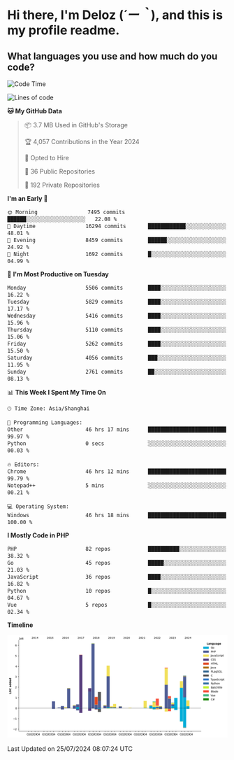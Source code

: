 # **Hi there, I'm Deloz (*´ー｀*), and this is my profile readme.**

## **What languages you use and how much do you code?**

<!--START_SECTION:waka-->
![Code Time](http://img.shields.io/badge/Code%20Time-4%2C488%20hrs%2042%20mins-blue)

![Lines of code](https://img.shields.io/badge/From%20Hello%20World%20I%27ve%20Written-40.0%20million%20lines%20of%20code-blue)

**🐱 My GitHub Data** 

> 📦 3.7 MB Used in GitHub's Storage 
 > 
> 🏆 4,057 Contributions in the Year 2024
 > 
> 💼 Opted to Hire
 > 
> 📜 36 Public Repositories 
 > 
> 🔑 192 Private Repositories 
 > 
**I'm an Early 🐤** 

```text
🌞 Morning                7495 commits        ██████░░░░░░░░░░░░░░░░░░░   22.08 % 
🌆 Daytime                16294 commits       ████████████░░░░░░░░░░░░░   48.01 % 
🌃 Evening                8459 commits        ██████░░░░░░░░░░░░░░░░░░░   24.92 % 
🌙 Night                  1692 commits        █░░░░░░░░░░░░░░░░░░░░░░░░   04.99 % 
```
📅 **I'm Most Productive on Tuesday** 

```text
Monday                   5506 commits        ████░░░░░░░░░░░░░░░░░░░░░   16.22 % 
Tuesday                  5829 commits        ████░░░░░░░░░░░░░░░░░░░░░   17.17 % 
Wednesday                5416 commits        ████░░░░░░░░░░░░░░░░░░░░░   15.96 % 
Thursday                 5110 commits        ████░░░░░░░░░░░░░░░░░░░░░   15.06 % 
Friday                   5262 commits        ████░░░░░░░░░░░░░░░░░░░░░   15.50 % 
Saturday                 4056 commits        ███░░░░░░░░░░░░░░░░░░░░░░   11.95 % 
Sunday                   2761 commits        ██░░░░░░░░░░░░░░░░░░░░░░░   08.13 % 
```


📊 **This Week I Spent My Time On** 

```text
🕑︎ Time Zone: Asia/Shanghai

💬 Programming Languages: 
Other                    46 hrs 17 mins      █████████████████████████   99.97 % 
Python                   0 secs              ░░░░░░░░░░░░░░░░░░░░░░░░░   00.03 % 

🔥 Editors: 
Chrome                   46 hrs 12 mins      █████████████████████████   99.79 % 
Notepad++                5 mins              ░░░░░░░░░░░░░░░░░░░░░░░░░   00.21 % 

💻 Operating System: 
Windows                  46 hrs 18 mins      █████████████████████████   100.00 % 
```

**I Mostly Code in PHP** 

```text
PHP                      82 repos            ██████████░░░░░░░░░░░░░░░   38.32 % 
Go                       45 repos            █████░░░░░░░░░░░░░░░░░░░░   21.03 % 
JavaScript               36 repos            ████░░░░░░░░░░░░░░░░░░░░░   16.82 % 
Python                   10 repos            █░░░░░░░░░░░░░░░░░░░░░░░░   04.67 % 
Vue                      5 repos             █░░░░░░░░░░░░░░░░░░░░░░░░   02.34 % 
```



**Timeline**

![Lines of Code chart](https://raw.githubusercontent.com/deloz/deloz/main/assets/bar_graph.png)


 Last Updated on 25/07/2024 08:07:24 UTC
<!--END_SECTION:waka-->
